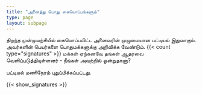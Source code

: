 ```yaml
---
title: "அனைத்து பொது கையொப்பங்களும்"
type: page
layout: subpage
---
```


திறந்த முன்முயற்சியில் கையொப்பமிட்ட அனைவரின் முழுமையான பட்டியல் இதுவாகும். அவர்களின் பெயர்களை பொதுமக்களுக்கு அறிவிக்க வேண்டும். {{< count type="signatures" >}} மக்கள் ஏற்கனவே தங்கள் ஆதரவை வெளிப்படுத்தியுள்ளனர் - நீங்கள் அவற்றில் ஒன்றுதானா?

பட்டியல் மணிநேரம் புதுப்பிக்கப்பட்டது.

{{< show_signatures >}}

